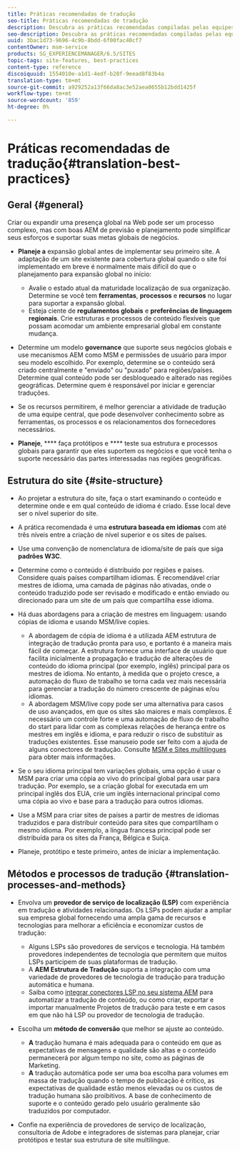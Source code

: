 ```yaml
---
title: Práticas recomendadas de tradução
seo-title: Práticas recomendadas de tradução
description: Descubra as práticas recomendadas compiladas pelas equipes de engenharia de Adobe e consultoria para ajudá-lo a se familiarizar com os projetos de tradução.
seo-description: Descubra as práticas recomendadas compiladas pelas equipes de engenharia de Adobe e consultoria para ajudá-lo a se familiarizar com os projetos de tradução.
uuid: 3bac1d73-9696-4c9b-8bdd-6f00fac40cf7
contentOwner: msm-service
products: SG_EXPERIENCEMANAGER/6.5/SITES
topic-tags: site-features, best-practices
content-type: reference
discoiquuid: 1554010e-a1d1-4edf-b28f-9eead8f83b4a
translation-type: tm+mt
source-git-commit: a929252a13f66da8ac3e52aea0655b12bdd1425f
workflow-type: tm+mt
source-wordcount: '859'
ht-degree: 0%

---
```



# Práticas recomendadas de tradução{#translation-best-practices}

## Geral {#general}

Criar ou expandir uma presença global na Web pode ser um processo complexo, mas com boas AEM de previsão e planejamento pode simplificar seus esforços e suportar suas metas globais de negócios.

* **Planeje a** expansão global antes de implementar seu primeiro site. A adaptação de um site existente para cobertura global quando o site foi implementado em breve é normalmente mais difícil do que o planejamento para expansão global no início:

   * Avalie o estado atual da maturidade localização de sua organização. Determine se você tem **ferramentas**, **processos** e **recursos** no lugar para suportar a expansão global.
   * Esteja ciente de **regulamentos globais** e **preferências de linguagem regionais**. Crie estruturas e processos de conteúdo flexíveis que possam acomodar um ambiente empresarial global em constante mudança.

* Determine um modelo **governance** que suporte seus negócios globais e use mecanismos AEM como MSM e permissões de usuário para impor seu modelo escolhido. Por exemplo, determine se o conteúdo será criado centralmente e &quot;enviado&quot; ou &quot;puxado&quot; para regiões/países. Determine qual conteúdo pode ser desbloqueado e alterado nas regiões geográficas. Determine quem é responsável por iniciar e gerenciar traduções.
* Se os recursos permitirem, é melhor gerenciar a atividade de tradução de uma equipe central, que pode desenvolver conhecimento sobre as ferramentas, os processos e os relacionamentos dos fornecedores necessários.
* **Planeje**,  **** faça protótipos e  **** teste sua estrutura e processos globais para garantir que eles suportem os negócios e que você tenha o suporte necessário das partes interessadas nas regiões geográficas.

## Estrutura do site  {#site-structure}

* Ao projetar a estrutura do site, faça o start examinando o conteúdo e determine onde e em qual conteúdo de idioma é criado. Esse local deve ser o nível superior do site.
* A prática recomendada é uma **estrutura baseada em idiomas** com até três níveis entre a criação de nível superior e os sites de países.
* Use uma convenção de nomenclatura de idioma/site de país que siga **padrões W3C**.
* Determine como o conteúdo é distribuído por regiões e países. Considere quais países compartilham idiomas. É recomendável criar mestres de idioma, uma camada de páginas não ativadas, onde o conteúdo traduzido pode ser revisado e modificado e então enviado ou direcionado para um site de um país que compartilha esse idioma.
* Há duas abordagens para a criação de mestres em linguagem: usando cópias de idioma e usando MSM/live copies.

   * A abordagem de cópia de idioma é a utilizada AEM estrutura de integração de tradução pronta para uso, e portanto é a maneira mais fácil de começar. A estrutura fornece uma interface de usuário que facilita inicialmente a propagação e tradução de alterações de conteúdo do idioma principal (por exemplo, inglês) principal para os mestres de idioma. No entanto, à medida que o projeto cresce, a automação do fluxo de trabalho se torna cada vez mais necessária para gerenciar a tradução do número crescente de páginas e/ou idiomas.
   * A abordagem MSM/live copy pode ser uma alternativa para casos de uso avançados, em que os sites são maiores e mais complexos. É necessário um controle forte e uma automação de fluxo de trabalho do start para lidar com as complexas relações de herança entre os mestres em inglês e idioma, e para reduzir o risco de substituir as traduções existentes. Esse manuseio pode ser feito com a ajuda de alguns conectores de tradução. Consulte [MSM e Sites multilíngues](/help/sites-administering/msm-best-practices.md#msm-and-multilingual-websites) para obter mais informações.

* Se o seu idioma principal tem variações globais, uma opção é usar o MSM para criar uma cópia ao vivo do principal global para usar para tradução. Por exemplo, se a criação global for executada em um principal inglês dos EUA, crie um inglês internacional principal como uma cópia ao vivo e base para a tradução para outros idiomas.
* Use a MSM para criar sites de países a partir de mestres de idiomas traduzidos e para distribuir conteúdo para sites que compartilham o mesmo idioma. Por exemplo, a língua francesa principal pode ser distribuída para os sites da França, Bélgica e Suíça.
* Planeje, protótipo e teste primeiro, antes de iniciar a implementação.

## Métodos e processos de tradução {#translation-processes-and-methods}

* Envolva um **provedor de serviço de localização (LSP)** com experiência em tradução e atividades relacionadas. Os LSPs podem ajudar a ampliar sua empresa global fornecendo uma ampla gama de recursos e tecnologias para melhorar a eficiência e economizar custos de tradução:

   * Alguns LSPs são provedores de serviços e tecnologia. Há também provedores independentes de tecnologia que permitem que muitos LSPs participem de suas plataformas de tradução.
   * A **AEM Estrutura de Tradução** suporta a integração com uma variedade de provedores de tecnologia de tradução para tradução automática e humana.
   * Saiba como [integrar conectores LSP no seu sistema AEM](/help/sites-administering/translation.md) para automatizar a tradução de conteúdo, ou como criar, exportar e importar manualmente Projetos de tradução para teste e em casos em que não há LSP ou provedor de tecnologia de tradução.

* Escolha um **método de conversão** que melhor se ajuste ao conteúdo.

   * **A** tradução humana é mais adequada para o conteúdo em que as expectativas de mensagens e qualidade são altas e o conteúdo permanecerá por algum tempo no site, como as páginas de Marketing.
   * **A** tradução automática pode ser uma boa escolha para volumes em massa de tradução quando o tempo de publicação é crítico, as expectativas de qualidade estão menos elevadas ou os custos de tradução humana são proibitivos. A base de conhecimento de suporte e o conteúdo gerado pelo usuário geralmente são traduzidos por computador.

* Confie na experiência de provedores de serviço de localização, consultoria de Adobe e integradores de sistemas para planejar, criar protótipos e testar sua estrutura de site multilíngue.

